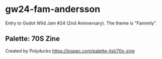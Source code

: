 # gw24-fam-andersson
Entry to Godot Wild Jam #24 (2nd Anniversary). The theme is  "Fammily".


## Palette: 70S Zine
Created by Polyducks
https://lospec.com/palette-list/70s-zine
